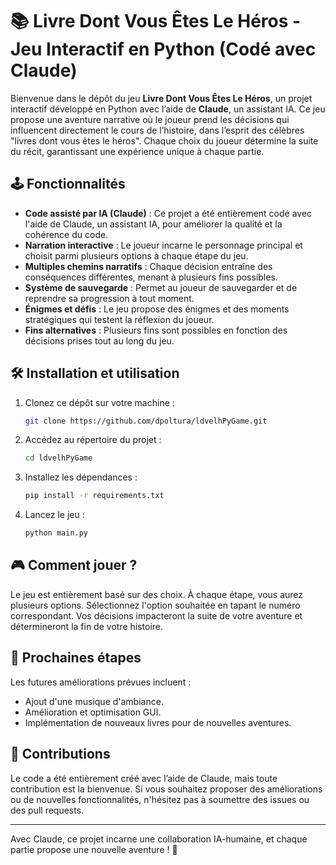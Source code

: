 # 📚 Livre Dont Vous Êtes Le Héros - Jeu Interactif en Python (Codé avec Claude)

Bienvenue dans le dépôt du jeu **Livre Dont Vous Êtes Le Héros**, un projet interactif développé en Python avec l’aide de **Claude**, un assistant IA. Ce jeu propose une aventure narrative où le joueur prend les décisions qui influencent directement le cours de l’histoire, dans l’esprit des célèbres "livres dont vous êtes le héros". Chaque choix du joueur détermine la suite du récit, garantissant une expérience unique à chaque partie.

## 🕹️ Fonctionnalités

- **Code assisté par IA (Claude)** : Ce projet a été entièrement codé avec l'aide de Claude, un assistant IA, pour améliorer la qualité et la cohérence du code.
- **Narration interactive** : Le joueur incarne le personnage principal et choisit parmi plusieurs options à chaque étape du jeu.
- **Multiples chemins narratifs** : Chaque décision entraîne des conséquences différentes, menant à plusieurs fins possibles.
- **Système de sauvegarde** : Permet au joueur de sauvegarder et de reprendre sa progression à tout moment.
- **Énigmes et défis** : Le jeu propose des énigmes et des moments stratégiques qui testent la réflexion du joueur.
- **Fins alternatives** : Plusieurs fins sont possibles en fonction des décisions prises tout au long du jeu.

## 🛠️ Installation et utilisation

1. Clonez ce dépôt sur votre machine :
   ```bash
   git clone https://github.com/dpoltura/ldvelhPyGame.git
   ```
   
2. Accédez au répertoire du projet :
   ```bash
   cd ldvelhPyGame
   ```

3. Installez les dépendances :
   ```bash
   pip install -r requirements.txt
   ```

4. Lancez le jeu :
   ```bash
   python main.py
   ```

## 🎮 Comment jouer ?

Le jeu est entièrement basé sur des choix. À chaque étape, vous aurez plusieurs options. Sélectionnez l'option souhaitée en tapant le numéro correspondant. Vos décisions impacteront la suite de votre aventure et détermineront la fin de votre histoire.

## 🚀 Prochaines étapes

Les futures améliorations prévues incluent :

- Ajout d'une musique d'ambiance.
- Amélioration et optimisation GUI.
- Implémentation de nouveaux livres pour de nouvelles aventures.

## 🤝 Contributions

Le code a été entièrement créé avec l’aide de Claude, mais toute contribution est la bienvenue. Si vous souhaitez proposer des améliorations ou de nouvelles fonctionnalités, n'hésitez pas à soumettre des issues ou des pull requests.

---

Avec Claude, ce projet incarne une collaboration IA-humaine, et chaque partie propose une nouvelle aventure ! 🎲

